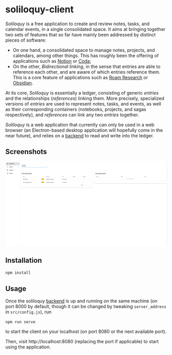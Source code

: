 soliloquy-client
================

_Soliloquy_ is a free application to create and review notes, tasks, and calendar events, in a single consolidated space. It aims at bringing together two sets of  features that so far have mainly been addressed by distinct pieces of software:

* On one hand, a consolidated space to manage notes, projects, and calendars, among other things. This has roughly been the offering of applications such as [Notion](https://www.notion.so/) or [Coda](https://coda.io/);
* On the other, _Bidirectional linking_, in the sense that entries are able to reference each other, and are aware of which entries reference them. This is a core feature of applications such as [Roam Research](https://roamresearch.com/) or [Obsidian](https://obsidian.md/).

At its core, _Soliloquy_ is essentially a ledger, consisting of generic _entries_ and the relationships (_references_) linking them. More precisely, specialized versions of _entries_ are used to represent notes, tasks, and events, as well as their corresponding containers (notebooks, projects, and sagas respectively), and _references_ can link any two _entries_ together.

_Soliloquy_ is a web application that currently can only be used in a web browser (an Electron-based desktop application will hopefully come in the near future), and relies on a [backend](https://github.com/Shampooing/soliloquy-server) to read and write into the ledger.

Screenshots
-----------

![Dashboard](doc/assets/dashboard.png)

Installation
------------

```
npm install
```

Usage
-----

Once the soliloquy [backend](https://github.com/Shampooing/soliloquy-server) is up and running on the same machine (on port 8000 by default, though it can be changed by tweaking `server_address` in `src/config.js`), run

```
npm run serve
```

to start the client on your localhost (on port 8080 or the next available port).

Then, visit http://localhost:8080 (replacing the port if applicable) to start using the application.